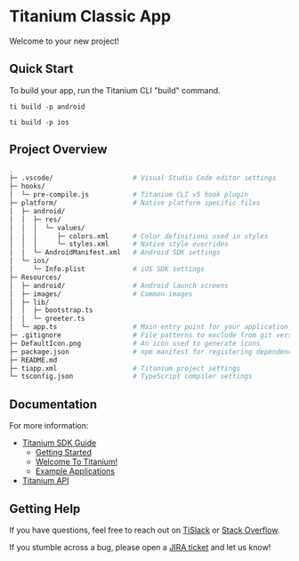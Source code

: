 # Titanium Classic App

Welcome to your new project!

## Quick Start

To build your app, run the Titanium CLI "build" command.

	ti build -p android

	ti build -p ios

## Project Overview

```sh
.
├─ .vscode/                    # Visual Studio Code editor settings
├─ hooks/
│  └─ pre-compile.js           # Titanium CLI v5 hook plugin
├─ platform/                   # Native platform specific files
│  ├─ android/
│  │  ├─ res/
│  │  │  └─ values/
│  │  │     ├─ colors.xml      # Color definitions used in styles
│  │  │     └─ styles.xml      # Native style overrides
│  │  └─ AndroidManifest.xml   # Android SDK settings
│  └─ ios/
│     └─ Info.plist            # iOS SDK settings
├─ Resources/
│  ├─ android/                 # Android launch screens
│  ├─ images/                  # Common images
│  ├─ lib/
│  │  ├─ bootstrap.ts
│  │  └─ greeter.ts
│  └─ app.ts                   # Main entry point for your application
├─ .gitignore                  # File patterns to exclude from git version control
├─ DefaultIcon.png             # An icon used to generate icons
├─ package.json                # npm manifest for registering dependencies
├─ README.md
├─ tiapp.xml                   # Titanium project settings
└─ tsconfig.json               # TypeScript compiler settings
```

## Documentation

For more information:

 * [Titanium SDK Guide](https://docs.appcelerator.com/platform/latest/#!/guide/Titanium_SDK)
	 * [Getting Started](https://docs.appcelerator.com/platform/latest/#!/guide/Titanium_SDK_Getting_Started)
	 * [Welcome To Titanium!](https://docs.appcelerator.com/platform/latest/#!/guide/Welcome_To_Titanium!)
	 * [Example Applications](https://docs.appcelerator.com/platform/latest/#!/guide/Example_Applications)
 * [Titanium API](https://docs.appcelerator.com/platform/latest/#!/api/Titanium)

## Getting Help

If you have questions, feel free to reach out on [TiSlack](https://ti-slack.slack.com/) or
[Stack Overflow](https://stackoverflow.com/tags/appcelerator).

If you stumble across a bug, please open a [JIRA ticket](https://jira.appcelerator.org/) and let us know!
